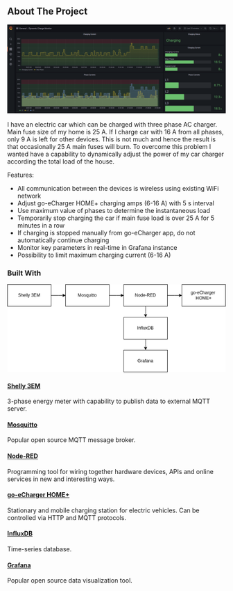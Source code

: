## About The Project

![Alt text](doc/grafana.png "Grafana")

I have an electric car which can be charged with three phase AC charger. Main fuse size of my home is 25 A. If I charge car with 16 A from all phases, only 9 A is left for other devices. This is not much and hence the result is that occasionally 25 A main fuses will burn. To overcome this problem I wanted have a capability to dynamically adjust the power of my car charger according the total load of the house.

Features:

* All communication between the devices is wireless using existing WiFi network  
* Adjust go-eCharger HOME+ charging amps (6-16 A) with 5 s interval
* Use maximum value of phases to determine the instantaneous load
* Temporarily stop charging the car if main fuse load is over 25 A for 5 minutes in a row
* If charging is stopped manually from go-eCharger app, do not automatically continue charging
* Monitor key parameters in real-time in Grafana instance
* Possibility to limit maximum charging current (6-16 A)

### Built With

![Alt text](doc/arch.png "Architecture")

#### [Shelly 3EM](https://shelly.cloud)

3-phase energy meter with capability to publish data to external MQTT server.

#### [Mosquitto](https://mosquitto.org)

Popular open source MQTT message broker.

#### [Node-RED](https://nodered.org)

Programming tool for wiring together hardware devices, APIs and online services in new and interesting ways.

#### [go-eCharger HOME+](https://go-e.co)

Stationary and mobile charging station for electric vehicles. Can be controlled via HTTP and MQTT protocols.

#### [InfluxDB](https://www.influxdata.com)

Time-series database.

#### [Grafana](https://grafana.com)

Popular open source data visualization tool.
